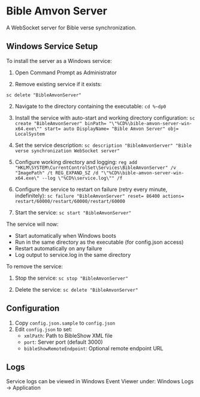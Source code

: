 # Bible Amvon Server

A WebSocket server for Bible verse synchronization.

## Windows Service Setup

To install the server as a Windows service:

1. Open Command Prompt as Administrator

2. Remove existing service if it exists:
``` 
sc delete "BibleAmvonServer"
```

2. Navigate to the directory containing the executable:
```cd %~dp0```

3. Install the service with auto-start and working directory configuration:
```sc create "BibleAmvonServer" binPath= "\"%CD%\bible-amvon-server-win-x64.exe\"" start= auto DisplayName= "Bible Amvon Server" obj= LocalSystem```

4. Set the service description:
```sc description "BibleAmvonServer" "Bible verse synchronization WebSocket server"```

5. Configure working directory and logging:
```reg add "HKLM\SYSTEM\CurrentControlSet\Services\BibleAmvonServer" /v "ImagePath" /t REG_EXPAND_SZ /d "\"%CD%\bible-amvon-server-win-x64.exe\" --log \"%CD%\service.log\"" /f```

6. Configure the service to restart on failure (retry every minute, indefinitely):
```sc failure "BibleAmvonServer" reset= 86400 actions= restart/60000/restart/60000/restart/60000```

7. Start the service:
```sc start "BibleAmvonServer"```

The service will now:
- Start automatically when Windows boots
- Run in the same directory as the executable (for config.json access)
- Restart automatically on any failure
- Log output to service.log in the same directory

To remove the service:
1. Stop the service:
```sc stop "BibleAmvonServer"```

2. Delete the service:
```sc delete "BibleAmvonServer"```

## Configuration

1. Copy `config.json.sample` to `config.json`
2. Edit `config.json` to set:
   - `xmlPath`: Path to BibleShow XML file
   - `port`: Server port (default 3000)
   - `bibleShowRemoteEndpoint`: Optional remote endpoint URL

## Logs

Service logs can be viewed in Windows Event Viewer under:
Windows Logs -> Application
